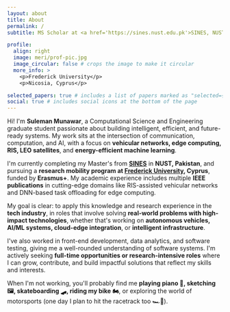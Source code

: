 ```yaml
---
layout: about
title: About
permalink: /
subtitle: MS Scholar at <a href='https://sines.nust.edu.pk'>SINES, NUST</a>

profile:
  align: right
  image: meri/prof-pic.jpg
  image_circular: false # crops the image to make it circular
  more_info: >
    <p>Frederick University</p>
    <p>Nicosia, Cyprus</p>

selected_papers: true # includes a list of papers marked as "selected={true}"
social: true # includes social icons at the bottom of the page
---
```


Hi! I'm **Suleman Munawar**, a Computational Science and Engineering graduate student passionate about building intelligent, efficient, and future-ready systems. My work sits at the intersection of communication, computation, and AI, with a focus on **vehicular networks, edge computing, RIS, LEO satellites**, and **energy-efficient machine learning**.

I'm currently completing my Master's from <a href='https://sines.nust.edu.pk'>**SINES**</a> in **NUST, Pakistan**, and pursuing a **research mobility program at <a href='https://frederick.ac.cy/en'>Frederick University</a>, Cyprus**, funded by **Erasmus+**. My academic experience includes multiple **IEEE publications** in cutting-edge domains like RIS-assisted vehicular networks and DNN-based task offloading for edge computing.

My goal is clear: to apply this knowledge and research experience in the **tech industry**, in roles that involve solving **real-world problems with high-impact technologies**, whether that's working on **autonomous vehicles, AI/ML systems, cloud-edge integration**, or **intelligent infrastructure**.

I've also worked in front-end development, data analytics, and software testing, giving me a well-rounded understanding of software systems. I'm actively seeking **full-time opportunities or research-intensive roles** where I can grow, contribute, and build impactful solutions that reflect my skills and interests.

When I'm not working, you'll probably find me **playing piano 🎹, sketching 🖼️, skateboarding 🛹, riding my bike 🏍️**, or exploring the world of motorsports (one day I plan to hit the racetrack too 🏎️💨).
